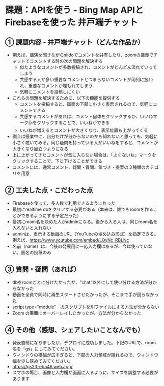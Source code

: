 # 課題：APIを使う - Bing Map APIとFirebaseを使った 井戸端チャット

## ① 課題内容 - 井戸端チャット（どんな作品か）
- 例えば、講演を聞きながらslidoでコメントを共有したり、zoomの講義でチャットでコメントする時の次の問題を解決する
  - 似たようなコメントが多数投稿され、コメントがどんどん流れていってしまう
  - 共感する人が多い重要なコメントとつまらないコメントが同列に扱われ、重要なコメントが埋もれてしまう
  - 気軽にコメントを投稿しにくい
- これらの問題を解決するために、以下の機能を提供する
  - コメントを投稿すると、画面の下部に小さく表示されるので、気軽にコメントできる
  - 共感するコメントがあれば、コメント自体をクリックするか、いいねマーク👍をクリックすることで、いいねができる
  - いいねが増えるとコメントが大きくなり、表示位置も上がってくる
- 例えば授業中に、自分だけが分からないのかも知れないと思っても、気軽に小さく呟いてみる。同じ疑問を持っている人がいいねをすると、コメントが大きくなり目立つようになる
- 上に上がってきたコメントが気に入らない場合は、「よくないね」マークをクリックすることで、下に下げることができる
- コメントには、通常コメント、疑問・質問、気づき・提案の３種類のカテゴリを用意

## ② 工夫した点・こだわった点
- Firebaseを使って、多人数で利用できるように作った
- 最初にrealtime dbをクリアする必要がある（本来は、誰でもroomを作ることができるようにする予定だった）
- 最初にroom名を決めた人がadminになる。後から入る人は、同じroom名を入れないと入れない
- adminは、表示する動画のURL（YouTubeの埋め込み形式）を指定できる。例えば、https://www.youtube.com/embed/LQyNc_RBLNc
- 名前（name）は、今後の発展用に一応入力欄はあるが、今は使っていない。匿名の投稿のみ

## ③ 質問・疑問（あれば）
- dbをroomごとに分けたかったが、"chat"以外にして使い分ける方法が分からなかった
- 動画を全員で同時に再生スタートさせたかったが、そこまで手が回らなかった
- script type="module"　のスクリプトを別ファイルにする方法が分からない
- Zoom の画面にオーバーレイしたかったが、方法が分からなかった
  
## ④ その他（感想、シェアしたいことなんでも）
- 発表直前になりましたが、デプロイに成功しました。下記のURLで、room名を「gs」にしてみてください。
- ウィンドウの横幅が広すぎると、下部の入力領域が隠れるので、ウィンドウ幅を少し狭めてみてください。
- https://gs23-eb548.web.app/
- スマホの場合、画像と入力欄が画面に入るように、サイズを調整する必要があります
